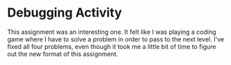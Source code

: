 # Debugging Activity
This assignment was an interesting one. It felt like I was playing a coding game where I have to solve a problem in order to pass to the next level. 
I've fixed all four problems, even though it took me a little bit of time to figure out the new format of this assignment.